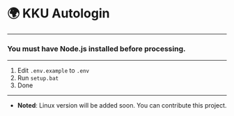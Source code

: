 # 🌍 KKU Autologin

---

### You must have **Node.js** installed before processing.

---

1. Edit `.env.example` to `.env`
2. Run `setup.bat`
3. Done

---

- **Noted**: Linux version will be added soon. You can contribute this project.
